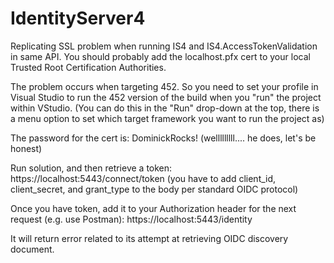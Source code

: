 # IdentityServer4

Replicating SSL problem when running IS4 and IS4.AccessTokenValidation in same API.  You should probably add the localhost.pfx cert to your local Trusted Root Certification Authorities.

The problem occurs when targeting 452.  So you need to set your profile in Visual Studio to run the 452 version of the build when you "run" the project within VStudio.  (You can do this in the "Run" drop-down at the top, there is a menu option to set which target framework you want to run the project as)

The password for the cert is:  DominickRocks!   (welllllllll....   he does, let's be honest)

Run solution, and then retrieve a token:
https://localhost:5443/connect/token  (you have to add client_id, client_secret, and grant_type to the body per standard OIDC protocol)

Once you have token, add it to your Authorization header for the next request (e.g. use Postman):
https://localhost:5443/identity

It will return error related to its attempt at retrieving OIDC discovery document.




